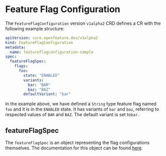 # Feature Flag Configuration

The `FeatureFlagConfiguration` version `v1alpha2` CRD defines a CR with the following example structure:

```yaml
apiVersion: core.openfeature.dev/v1alpha2
kind: FeatureFlagConfiguration
metadata:
  name: featureflagconfiguration-sample
spec:
  featureFlagSpec:
    flags:
      foo:
        state: "ENABLED"
        variants:
          bar: "BAR"
          baz: "BAZ"
        defaultVariant: "bar"
```

In the example above, we have defined a `String` type feature flag named `foo` and it is in the `ENABLED` state. 
It has variants of `bar` and `baz`, referring to respected values of `BAR` and `BAZ`.
The default variant is set to`bar`.

## featureFlagSpec

The `featureFlagSpec` is an object representing the flag configurations themselves.
The documentation for this object can be found [here](https://github.com/open-feature/flagd/blob/main/docs/configuration/flag_configuration.md).
